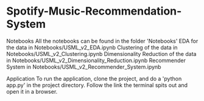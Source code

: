 # Spotify-Music-Recommendation-System

Notebooks
All the notebooks can be found in the folder 'Notebooks' EDA for the data in Notebooks/USML_v2_EDA.ipynb Clustering of the data in Notebooks/USML_v2_Clustering.ipynb Dimensionality Reduction of the data in Notebooks/USML_v2_Dimensionality_Reduction.ipynb Recommender System in Notebooks/USML_v2_Recommender_System.ipynb

Application
To run the application, clone the project, and do a 'python app.py' in the project directory. Follow the link the terminal spits out and open it in a browser.
